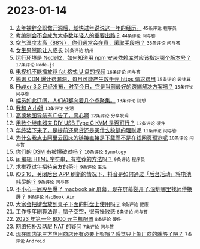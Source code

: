 # 2023-01-14

1. [去年裸辞全职做开源后，趁快过年说说这一年的经历。](https://www.v2ex.com/t/908861) `45条评论` `程序员`
1. [考编制会不会成为大多数年轻人的重要出路？](https://www.v2ex.com/t/908862) `44条评论` `问与答`
1. [空气湿度太高（88%），你们通常会在意，采取手段吗？](https://www.v2ex.com/t/908860) `36条评论` `问与答`
1. [女生果然能让人成长](https://www.v2ex.com/t/908887) `26条评论` `杭州`
1. [运行环境是 Node12，如何知道用 npm 安装依赖库时应该指定哪个版本号？](https://www.v2ex.com/t/908873) `17条评论` `Node.js`
1. [电视机不能播放非 fat 格式 U 盘的视频](https://www.v2ex.com/t/908864) `16条评论` `问与答`
1. [腾讯 CDN 爆计费漏洞，每月可能产生数千元 https 请求费用](https://www.v2ex.com/t/908877) `15条评论` `云计算`
1. [Flutter 3.3 已经发布，时至今日，它是当前最好的跨端解决方案吗？](https://www.v2ex.com/t/908849) `15条评论` `问与答`
1. [幅员如此辽阔，人们却都向着几个点聚集。](https://www.v2ex.com/t/908907) `13条评论` `随想`
1. [我和 A 小姐](https://www.v2ex.com/t/908879) `13条评论` `生活`
1. [高德地图导航有广告了，恶心啊](https://www.v2ex.com/t/908870) `12条评论` `分享发现`
1. [用数个继电器来 DIY USB Type C KVM 是否可行？](https://www.v2ex.com/t/908847) `12条评论` `硬件`
1. [年终奖下来了，是提前还房贷还是买什么稳健的理财呢](https://www.v2ex.com/t/908892) `11条评论` `问与答`
1. [为什么我点击阿里云图床的链接直接是下载而不是在线网页预览呢](https://www.v2ex.com/t/908846) `10条评论` `问与答`
1. [你们的 DSM 有被爆破过吗？](https://www.v2ex.com/t/908843) `10条评论` `Synology`
1. [js 编辑 HTML 字符串，有推荐的方法吗？](https://www.v2ex.com/t/908899) `9条评论` `程序员`
1. [求推荐过年招待亲友的茶叶](https://www.v2ex.com/t/908869) `9条评论` `生活`
1. [iOS 16，关闭后台 APP 刷新的情况下，抖音是如何通过「后台活动」将电池耗尽的？](https://www.v2ex.com/t/908868) `9条评论` `问与答`
1. [不小心一屁股坐爆了 macbook air 屏幕，现在屏幕裂开了.深圳哪里找师傅换屏？](https://www.v2ex.com/t/908845) `9条评论` `MacBook Air`
1. [大家会把键盘放到桌子下面的托盘上使用吗？](https://www.v2ex.com/t/908882) `8条评论` `健康`
1. [工作多年刷算法题，脑子空空，很有挫败感](https://www.v2ex.com/t/908878) `8条评论` `问与答`
1. [2023 年第一台 8000 元主机配置](https://www.v2ex.com/t/908839) `8条评论` `硬件`
1. [网络拓扑及两层 NAT 的疑问](https://www.v2ex.com/t/908863) `7条评论` `问与答`
1. [现在国内第三方应用商店还有必要上架吗？感觉只上架厂商的就够了吧？](https://www.v2ex.com/t/908856) `7条评论` `Android`
